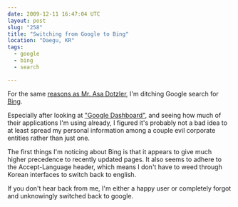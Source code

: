 ```yaml
---
date: 2009-12-11 16:47:04 UTC
layout: post
slug: "258"
title: "Switching from Google to Bing"
location: "Daegu, KR"
tags:
  - google
  - bing
  - search

---
```

<p>For the same <a href="http://weblogs.mozillazine.org/asa/archives/2009/12/if_you_have_nothing.html">reasons as Mr. Asa Dotzler</a>, I'm ditching Google search for <a href="http://www.bing.com/">Bing</a>.</p>

<p>Especially after looking at <a href="https://www.google.com/dashboard/?pli=1">"Google Dashboard"</a>, and seeing how much of their applications I'm using already, I figured it's probably not a bad idea to at least spread my personal information among a couple evil corporate entities rather than just one.</p>

<p>The first things I'm noticing about Bing is that it appears to give much higher precedence to recently updated pages. It also seems to adhere to the Accept-Language header, which means I don't have to weed through Korean interfaces to switch back to english.</p>

<p>If you don't hear back from me, I'm either a happy user or completely forgot and unknowingly switched back to google.</p>

